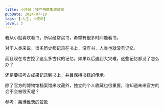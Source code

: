 ```yaml
---
title: 小使命：独立书籍📚收藏家
pubDate: 2024-07-19
tags: [💧人生, 🔥使命]
level: 3
---
```


我从小就喜欢看书，所以经常买书，希望有很多时间能看书。

对于人类来说，很多历史都记录在书上，没有书，人类也就没有记忆。

而且现在考古挖了这么多古代的记忆，如果以后遇到大灾难，这些记忆都没了怎么办？

还是要把考古成果记录到书上，并且保持书籍的传承。

除了官方的博物馆档案馆来收藏外，独立的个人收藏也很重要，谁知道未来官方的会不会被毁灭呢？

参考：[莱博维茨的赞歌](https://book.douban.com/subject/36168149/)

